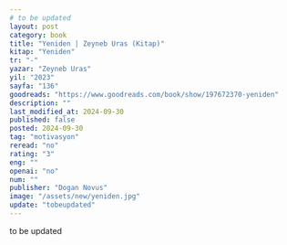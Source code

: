```yaml
---
# to be updated
layout: post
category: book
title: "Yeniden | Zeyneb Uras (Kitap)"
kitap: "Yeniden"
tr: "-"
yazar: "Zeyneb Uras"
yil: "2023"
sayfa: "136"
goodreads: "https://www.goodreads.com/book/show/197672370-yeniden"
description: ""
last_modified_at: 2024-09-30
published: false
posted: 2024-09-30
tag: "motivasyon"
reread: "no"
rating: "3"
eng: ""
openai: "no"
num: ""
publisher: "Dogan Novus"
image: "/assets/new/yeniden.jpg"
update: "tobeupdated"
---
```


to be updated
